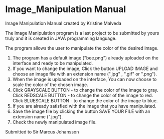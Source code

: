 # Image_Manipulation Manual

Image Manipulation Manual
  created by Kristine Malveda 
  
 The Image Manipulation program is a last project to be submitted by yours truly and
 it is created in JAVA programming language.  
 
 The program allows the user to manipulate the color of the desired image.

1. The program has a default image ("bee.png") already uploaded on the interface and ready to be manipulated. 
2. If you want to change the image, Click the button UPLOAD IMAGE and choose an image file 
    with an extension name (".jpg" , ".gif" or ".png").
3. When the image is uploaded on the interface, You can now choose to scale the color of the chosen image.
4. Click GRAYSCALE BUTTON - to change the color of the image to gray.
   Click REDSCALE BUTTON  - to change the color of the image to red.
   Click BLUESCALE BUTTON - to change the color of the image to blue.
5. If you are already satisfied with the image that you have manipulated.
6. Save the image file by clicking the button SAVE YOUR FILE  with an extension name (".jpg"). 
7. Check the newly manipulated image file.   

 
 
Submitted to Sir Marcus Johansson 

